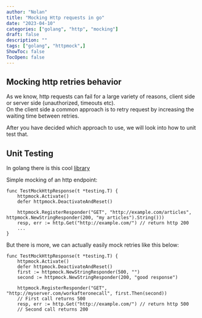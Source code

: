 ```yaml
---
author: "Nolan"
title: "Mocking Http requests in go"
date: "2023-04-10"
categories: ["golang", "http", "mocking"]
draft: false
description: ""
tags: ["golang", "httpmock",]
ShowToc: false
TocOpen: false
---
```


## Mocking http retries behavior 

As we know, http requests can fail for a large variety of reasons, client side or server side (unauthorized, timeouts etc).  
On the client side a common approach is to retry request by increasing the waiting time between retries.  

After you have decided which approach to use, we will look into how to unit test that.


## Unit Testing 

In golang there is this cool [library](https://github.com/jarcoal/httpmock)

Simple mocking of an http endpoint:

```golang
func TestMockHttpResponse(t *testing.T) {
	httpmock.Activate()
	defer httpmock.DeactivateAndReset()

    httpmock.RegisterResponder("GET", "http://example.com/articles", httpmock.NewStringResponder(200, "my articles").String()))
    resp, err := http.Get("http://example.com/") // return http 200
    ...
}

```

But there is more, we can actually easily mock retries like this below:

```golang
func TestMockHttpResponse(t *testing.T) {
	httpmock.Activate()
	defer httpmock.DeactivateAndReset()
	first := httpmock.NewStringResponder(500, "")
	second := httpmock.NewStringResponder(200, "good response")

	httpmock.RegisterResponder("GET", "http://myserver.com/workafteronecall", first.Then(second))
    // First call returns 500
    resp, err := http.Get("http://example.com/") // return http 500
    // Second call returns 200

```





